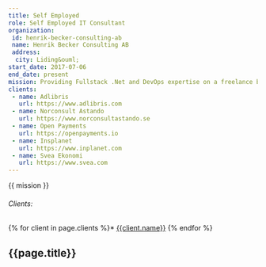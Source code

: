 ```yaml
---
title: Self Employed
role: Self Employed IT Consultant
organization:
 id: henrik-becker-consulting-ab
 name: Henrik Becker Consulting AB
 address:
  city: Liding&ouml;
start_date: 2017-07-06
end_date: present
mission: Providing Fullstack .Net and DevOps expertise on a freelance basis in the Stockholm region.
clients:
 - name: Adlibris
   url: https://www.adlibris.com
 - name: Norconsult Astando
   url: https://www.norconsultastando.se
 - name: Open Payments
   url: https://openpayments.io
 - name: Insplanet
   url: https://www.inplanet.com
 - name: Svea Ekonomi
   url: https://www.svea.com
---
```

{{ mission }}

###### Clients:

{% for client in page.clients %}* [{{client.name}}]({{client.url}}) 
{% endfor %}
<!--more-->

## {{page.title}}
